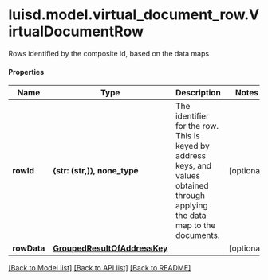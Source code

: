 # luisd.model.virtual_document_row.VirtualDocumentRow

Rows identified by the composite id, based on the data maps

#### Properties
Name | Type | Description | Notes
------------ | ------------- | ------------- | -------------
**rowId** | **{str: (str,)}, none_type** | The identifier for the row. This is keyed by address keys, and values obtained through applying the data map to the documents. | [optional] 
**rowData** | [**GroupedResultOfAddressKey**](GroupedResultOfAddressKey.md) |  | [optional] 

[[Back to Model list]](../../README.md#documentation-for-models) [[Back to API list]](../../README.md#documentation-for-api-endpoints) [[Back to README]](../../README.md)

